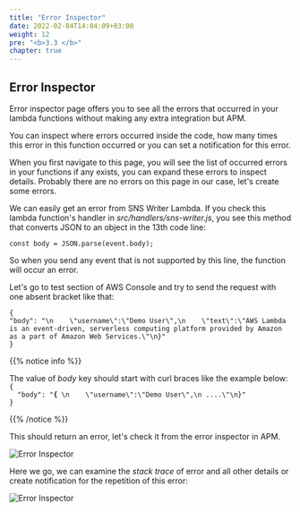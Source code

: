 ```yaml
---
title: "Error Inspector"
date: 2022-02-04T14:04:09+03:00
weight: 12
pre: "<b>3.3 </b>"
chapter: true
---
```




## Error Inspector

Error inspector page offers you to see all the errors that occurred in your lambda functions without making any extra integration but APM.

You can inspect where errors occurred inside the code, how many times this error in this function occurred or you can set a notification for this error.




When you first navigate to this page, you will see the list of occurred errors in your functions if any exists, you can expand these errors to inspect details. Probably there are no errors on this page in our case, let's create some errors.

We can easily get an error from SNS Writer Lambda. If you check this lambda function's handler in *src/handlers/sns-writer.js*, you see this method that converts JSON to an object in the 13th code line:

    const body = JSON.parse(event.body);

So when you send any event that is not supported by this line, the function will occur an error.

Let's go to test section of AWS Console and try to send the request with one absent bracket like that:

    {
    "body": "\n    \"username\":\"Demo User\",\n    \"text\":\"AWS Lambda is an event-driven, serverless computing platform provided by Amazon as a part of Amazon Web Services.\"\n}"
    }

{{% notice info %}}
<p style='text-align: left;'>
The value of <em>body</em> key should start with curl braces like the example below:
<code>
{
  "body": "<b>{</b> \n    \"username\":\"Demo User\",\n ....\"\n}"
}</code>
</p>
{{% /notice %}}


This should return an error, let's check it from the error inspector in APM.

![Error Inspector](/images/_monitoring/error_inspector.png)



Here we go, we can examine the *stack trace* of error and all other details or create notification for the repetition of this error:

![Error Inspector](/images/_monitoring/create_notification.gif)


